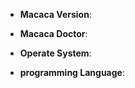 <!--
Thanks for wanting to report an issue you've found in Macaca. Please fill in the template below by replacing the html comments with an appropriate answer.

Macaca Version: usually output of `macaca -v`
Macaca Doctor: usually output of `macaca doctor`
Platform: either `uname -a` output, or if Windows, version and 32 or 64-bit.

Thank you!
-->

* **Macaca Version**:

* **Macaca Doctor**:

* **Operate System**:

* **programming Language**:

<!-- Enter your issue details and log as much information as possible below this comment. -->
